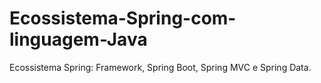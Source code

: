 # Ecossistema-Spring-com-linguagem-Java
Ecossistema Spring: Framework, Spring Boot, Spring MVC e Spring Data.

